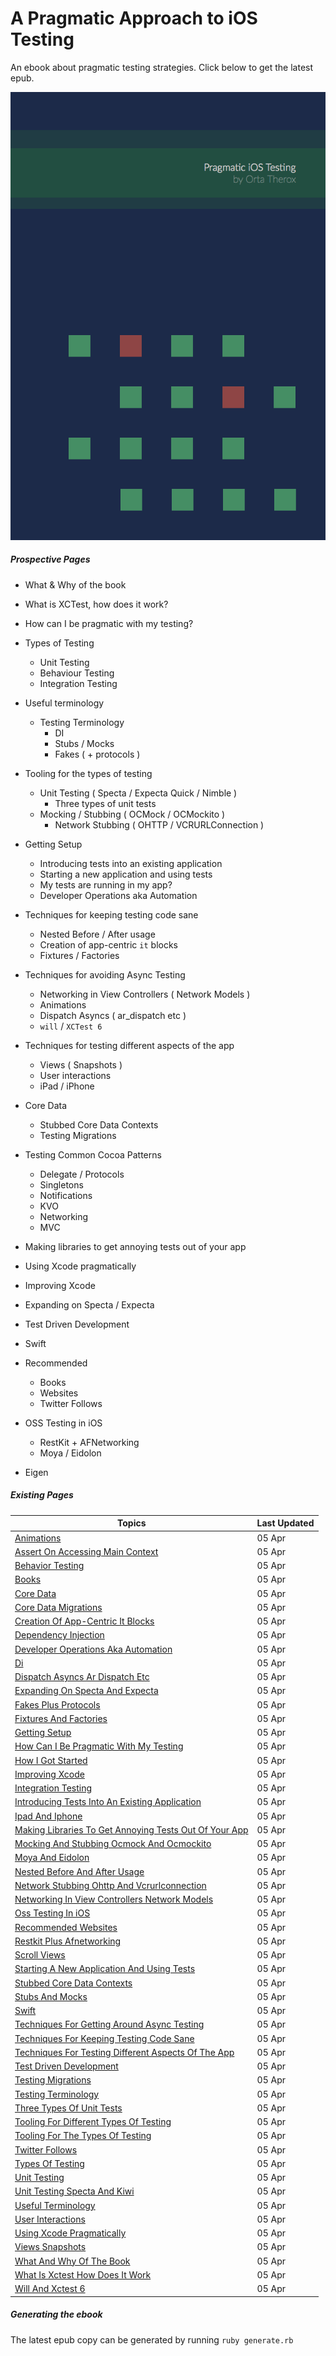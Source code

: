 A Pragmatic Approach to iOS Testing
===============

An ebook about pragmatic testing strategies. Click below to get the latest epub.

[ ![Image](assets/Cover.png "Pragmatic iOS Testing") ](https://github.com/orta/pragmatic-testing/blob/master/pragmatic_testing.epub?raw=true "Download epub")

##### Prospective Pages

* What & Why of the book
* What is XCTest, how does it work?
* How can I be pragmatic with my testing?

* Types of Testing
  * Unit Testing
  * Behaviour Testing
  * Integration Testing

* Useful terminology
  * Testing Terminology
	* DI
	* Stubs / Mocks
	* Fakes ( + protocols )

* Tooling for the types of testing
  * Unit Testing ( Specta / Expecta Quick / Nimble )
     * Three types of unit tests
  * Mocking / Stubbing ( OCMock / OCMockito )
	* Network Stubbing ( OHTTP / VCRURLConnection )

* Getting Setup
  * Introducing tests into an existing application
  * Starting a new application and using tests
  * My tests are running in my app?
  * Developer Operations aka Automation

* Techniques for keeping testing code sane
  * Nested Before / After usage
  * Creation of app-centric `it` blocks
  * Fixtures / Factories

* Techniques for avoiding Async Testing
  * Networking in View Controllers ( Network Models )
  * Animations
  * Dispatch Asyncs ( ar\_dispatch etc )
  * `will` / `XCTest 6`

* Techniques for testing different aspects of the app
  * Views ( Snapshots )
  * User interactions
  * iPad / iPhone

* Core Data
  * Stubbed Core Data Contexts
  * Testing Migrations

* Testing Common Cocoa Patterns
  * Delegate / Protocols
  * Singletons
  * Notifications
  * KVO
  * Networking
  * MVC

* Making libraries to get annoying tests out of your app
* Using Xcode pragmatically
* Improving Xcode
* Expanding on Specta / Expecta
* Test Driven Development
* Swift
* Recommended
  * Books
  * Websites
  * Twitter Follows

* OSS Testing in iOS
  * RestKit + AFNetworking
  * Moya / Eidolon
* Eigen

##### Existing Pages

| Topics | Last Updated |
| -------|--------------|
|[Animations](chapters/animations.md)|05 Apr|
|[Assert On Accessing Main Context](chapters/assert_on_accessing_main_context.md)|05 Apr|
|[Behavior Testing](chapters/behavior_testing.md)|05 Apr|
|[Books](chapters/books.md)|05 Apr|
|[Core Data](chapters/core_data.md)|05 Apr|
|[Core Data Migrations](chapters/core_data_migrations.md)|05 Apr|
|[Creation Of App-Centric It Blocks](chapters/creation_of_app-centric_it_blocks.md)|05 Apr|
|[Dependency Injection](chapters/dependency_injection.md)|05 Apr|
|[Developer Operations Aka Automation](chapters/developer_operations_aka_automation.md)|05 Apr|
|[Di](chapters/di.md)|05 Apr|
|[Dispatch Asyncs  Ar Dispatch Etc](chapters/dispatch_asyncs__ar_dispatch_etc.md)|05 Apr|
|[Expanding On Specta And Expecta](chapters/expanding_on_specta_and_expecta.md)|05 Apr|
|[Fakes  Plus Protocols ](chapters/fakes__plus_protocols_.md)|05 Apr|
|[Fixtures And Factories](chapters/fixtures_and_factories.md)|05 Apr|
|[Getting Setup](chapters/getting_setup.md)|05 Apr|
|[How Can I Be Pragmatic With My Testing](chapters/how_can_i_be_pragmatic_with_my_testing.md)|05 Apr|
|[How I Got Started](chapters/how_i_got_started.md)|05 Apr|
|[Improving Xcode](chapters/improving_xcode.md)|05 Apr|
|[Integration Testing](chapters/integration_testing.md)|05 Apr|
|[Introducing Tests Into An Existing Application](chapters/introducing_tests_into_an_existing_application.md)|05 Apr|
|[Ipad And Iphone](chapters/ipad_and_iphone.md)|05 Apr|
|[Making Libraries To Get Annoying Tests Out Of Your App](chapters/making_libraries_to_get_annoying_tests_out_of_your_app.md)|05 Apr|
|[Mocking And Stubbing  Ocmock And Ocmockito ](chapters/mocking_and_stubbing__ocmock_and_ocmockito_.md)|05 Apr|
|[Moya And Eidolon](chapters/moya_and_eidolon.md)|05 Apr|
|[Nested Before And After Usage](chapters/nested_before_and_after_usage.md)|05 Apr|
|[Network Stubbing  Ohttp And Vcrurlconnection](chapters/network_stubbing__ohttp_and_vcrurlconnection.md)|05 Apr|
|[Networking In View Controllers  Network Models](chapters/networking_in_view_controllers__network_models.md)|05 Apr|
|[Oss Testing In iOS](chapters/oss_testing_in_ios.md)|05 Apr|
|[Recommended Websites](chapters/recommended_websites.md)|05 Apr|
|[Restkit Plus Afnetworking](chapters/restkit_plus_afnetworking.md)|05 Apr|
|[Scroll Views](chapters/scroll_views.md)|05 Apr|
|[Starting A New Application And Using Tests](chapters/starting_a_new_application_and_using_tests.md)|05 Apr|
|[Stubbed Core Data Contexts](chapters/stubbed_core_data_contexts.md)|05 Apr|
|[Stubs And Mocks](chapters/stubs_and_mocks.md)|05 Apr|
|[Swift](chapters/swift.md)|05 Apr|
|[Techniques For Getting Around Async Testing](chapters/techniques_for_getting_around_async_testing.md)|05 Apr|
|[Techniques For Keeping Testing Code Sane](chapters/techniques_for_keeping_testing_code_sane.md)|05 Apr|
|[Techniques For Testing Different Aspects Of The App](chapters/techniques_for_testing_different_aspects_of_the_app.md)|05 Apr|
|[Test Driven Development](chapters/test_driven_development.md)|05 Apr|
|[Testing Migrations](chapters/testing_migrations.md)|05 Apr|
|[Testing Terminology](chapters/testing_terminology.md)|05 Apr|
|[Three Types Of Unit Tests](chapters/Three_Types_of_Unit_Tests.md)|05 Apr|
|[Tooling For Different Types Of Testing](chapters/Tooling_for_different_types_of_testing.md)|05 Apr|
|[Tooling For The Types Of Testing](chapters/tooling_for_the_types_of_testing.md)|05 Apr|
|[Twitter Follows](chapters/twitter_follows.md)|05 Apr|
|[Types Of Testing](chapters/types_of_testing.md)|05 Apr|
|[Unit Testing](chapters/unit_testing.md)|05 Apr|
|[Unit Testing  Specta And Kiwi ](chapters/unit_testing__specta_and_kiwi_.md)|05 Apr|
|[Useful Terminology](chapters/useful_terminology.md)|05 Apr|
|[User Interactions](chapters/user_interactions.md)|05 Apr|
|[Using Xcode Pragmatically](chapters/using_xcode_pragmatically.md)|05 Apr|
|[Views  Snapshots](chapters/views__snapshots.md)|05 Apr|
|[What And Why Of The Book](chapters/what_and_why_of_the_book.md)|05 Apr|
|[What Is Xctest How Does It Work](chapters/what_is_xctest_how_does_it_work.md)|05 Apr|
|[Will And Xctest 6](chapters/will_and_xctest_6.md)|05 Apr|

##### Generating the ebook

The latest epub copy can be generated by running `ruby generate.rb`
